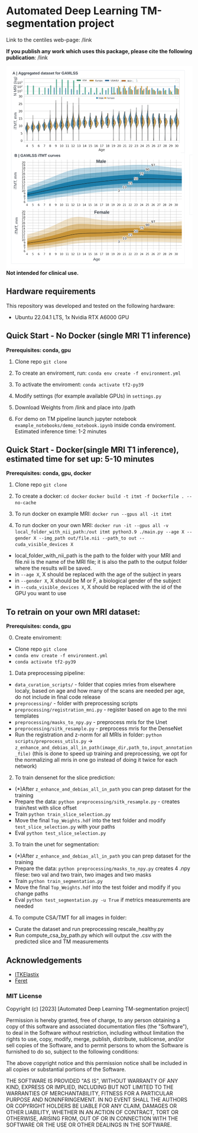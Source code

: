 # Automated Deep Learning TM-segmentation project

Link to the centiles web-page: /link

**If you publish any work which uses this package, please cite the following publication**: /link

![Main figure](pics/main_image.png)
**Not intended for clinical use.**

## Hardware requirements
This repository was developed and tested on the following hardware:
- Ubuntu 22.04.1 LTS, 1x Nvidia RTX A6000 GPU

## Quick Start - No Docker (single MRI T1 inference)
**Prerequisites: conda, gpu** 

1. Clone repo `git clone`

2. To create an enviroment, run: 
`conda env create -f environment.yml`

3. To activate the enviroment:
`conda activate tf2-py39`

4. Modify settings (for example available GPUs) in `settings.py`

5. Download Weights from /link and place into /path

5. For demo on TM pipeline launch jupyter notebook `example_notebooks/demo_notebook.ipynb` inside conda enviroment. Estimated inference time: 1-2 minutes

## Quick Start - Docker(single MRI T1 inference), estimated time for set up: 5-10 minutes
**Prerequisites: conda, gpu, docker** 
1. Clone repo `git clone`

2. To create a docker:
`cd docker`
`docker build -t itmt -f Dockerfile . --no-cache`

3. To run docker on example MRI:
`docker run --gpus all -it itmt`

4. To run docker on your own MRI:
`docker run -it --gpus all -v local_folder_with_nii_path:/out itmt python3.9 ./main.py --age X --gender X --img_path out/file.nii --path_to out --cuda_visible_devices X`
- local_folder_with_nii_path is the path to the folder with your MRI and file.nii is the name of the MRI file; it is also the path to the output folder where the results will be saved.
- in `--age X`, X should be replaced with the age of the subject in years
- in `--gender X`, X should be M or F, a biological gender of the subject
- in `--cuda_visible_devices X`, X should be replaced with the id of the GPU you want to use

## To retrain on your own MRI dataset: 
**Prerequisites: conda, gpu** 

0. Create enviroment:
- Clone repo `git clone`
- `conda env create -f environment.yml`
- `conda activate tf2-py39`

1. Data preprocessing pipeline:
- `data_curation_scripts/` - folder that copies mries from elsewhere localy, based on age and how many of the scans are needed per age, do not include in final code release
- `preprocessing/` - folder with preprocessing scripts
- `preprocessing/registration_mni.py` - register based on age to the mni templates
- `preprocessing/masks_to_npy.py` - preprocess mris for the Unet
- `preprocessing/sitk_resample.py` - preprocess mris for the DenseNet
- Run the registration and z-norm for all MRIs in folder: `python scripts/preprocess_utils.py` -> `z_enhance_and_debias_all_in_path(image_dir,path_to,input_annotation_file)` (this is done to speed up training and preprocessing, we opt for the normalizing all mris in one go instead of doing it twice for each network)

2. To train densenet for the slice prediction:
- (*)After `z_enhance_and_debias_all_in_path` you can prep dataset for the training
- Prepare the data: `python preprocessing/sitk_resample.py` - creates train/test with slice offset
- Train `python train_slice_selection.py`
- Move the final `Top_Weights.hdf` into the test folder and modify `test_slice_selection.py` with your paths
- Eval `python test_slice_selection.py`

3. To train the unet for segmentation:
- (*)After `z_enhance_and_debias_all_in_path` you can prep dataset for the training
- Prepare the data: `python preprocessing/masks_to_npy.py` creates 4 .npy filese: two val and two train, two images and two masks
- Train `python train_segmentation.py`
- Move the final `Top_Weights.hdf` into the test folder and modify if you change paths
- Eval `python test_segmentation.py -u True` if metrics measurements are needed

4. To compute CSA/TMT for all images in folder:
- Curate the dataset and run preprocessing rescale_healthy.py
- Run compute_csa_by_path.py which will output the .csv with the predicted slice and TM measurements

## Acknowledgements
* [ITKElastix](https://github.com/InsightSoftwareConsortium/ITKElastix)
* [Feret](https://github.com/matthiasnwt/feret)

### MIT License
Copyright (c) [2023] [Automated Deep Learning TM-segmentation project]

Permission is hereby granted, free of charge, to any person obtaining a copy
of this software and associated documentation files (the "Software"), to deal
in the Software without restriction, including without limitation the rights
to use, copy, modify, merge, publish, distribute, sublicense, and/or sell
copies of the Software, and to permit persons to whom the Software is
furnished to do so, subject to the following conditions:

The above copyright notice and this permission notice shall be included in all
copies or substantial portions of the Software.

THE SOFTWARE IS PROVIDED "AS IS", WITHOUT WARRANTY OF ANY KIND, EXPRESS OR
IMPLIED, INCLUDING BUT NOT LIMITED TO THE WARRANTIES OF MERCHANTABILITY,
FITNESS FOR A PARTICULAR PURPOSE AND NONINFRINGEMENT. IN NO EVENT SHALL THE
AUTHORS OR COPYRIGHT HOLDERS BE LIABLE FOR ANY CLAIM, DAMAGES OR OTHER
LIABILITY, WHETHER IN AN ACTION OF CONTRACT, TORT OR OTHERWISE, ARISING FROM,
OUT OF OR IN CONNECTION WITH THE SOFTWARE OR THE USE OR OTHER DEALINGS IN THE
SOFTWARE.

